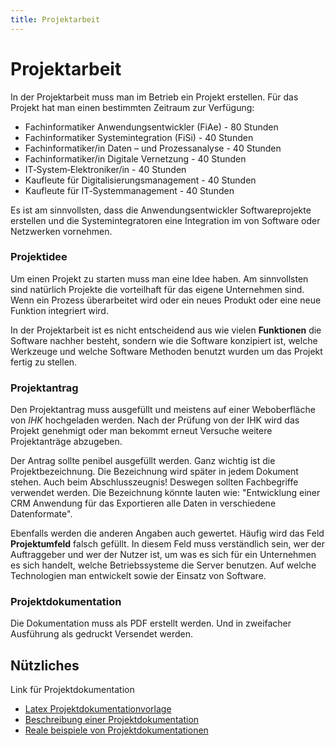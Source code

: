 ```yaml
---
title: Projektarbeit
---
```


# Projektarbeit

In der Projektarbeit muss man im Betrieb ein Projekt erstellen. Für das
Projekt hat man einen bestimmten Zeitraum zur Verfügung:

-   Fachinformatiker Anwendungsentwickler (FiAe) - 80 Stunden
-   Fachinformatiker Systemintegration (FiSi) - 40 Stunden
-   Fachinformatiker/in Daten – und Prozessanalyse - 40 Stunden
-   Fachinformatiker/in Digitale Vernetzung - 40 Stunden
-   IT‐System‐Elektroniker/in - 40 Stunden
-   Kaufleute für Digitalisierungsmanagement - 40 Stunden
-   Kaufleute für IT‐Systemmanagement - 40 Stunden


Es ist am sinnvollsten, dass die Anwendungsentwickler Softwareprojekte
erstellen und die Systemintegratoren eine Integration im von Software
oder Netzwerken vornehmen.

### Projektidee

Um einen Projekt zu starten muss man eine Idee haben. Am sinnvollsten
sind natürlich Projekte die vorteilhaft für das eigene Unternehmen sind.
Wenn ein Prozess überarbeitet wird oder ein neues Produkt oder eine neue
Funktion integriert wird.

In der Projektarbeit ist es nicht entscheidend aus wie vielen
**Funktionen** die Software nachher besteht, sondern wie die Software
konzipiert ist, welche Werkzeuge und welche Software Methoden benutzt
wurden um das Projekt fertig zu stellen.

### Projektantrag

Den Projektantrag muss ausgefüllt und meistens auf einer Weboberfläche von *IHK*
hochgeladen werden. Nach der Prüfung von der IHK wird das Projekt
genehmigt oder man bekommt erneut Versuche weitere Projektanträge
abzugeben.

Der Antrag sollte penibel ausgefüllt werden. Ganz wichtig ist die
Projektbezeichnung. Die Bezeichnung wird später in jedem Dokument
stehen. Auch beim Abschlusszeugnis! Deswegen sollten Fachbegriffe
verwendet werden. Die Bezeichnung könnte lauten wie: "Entwicklung einer
CRM Anwendung für das Exportieren alle Daten in verschiedene
Datenformate".

Ebenfalls werden die anderen Angaben auch gewertet. Häufig wird das Feld
**Projektumfeld** falsch gefüllt. In diesem Feld muss verständlich sein,
wer der Auftraggeber und wer der Nutzer ist, um was es sich für ein
Unternehmen es sich handelt, welche Betriebssysteme die Server benutzen.
Auf welche Technologien man entwickelt sowie der Einsatz von Software.

### Projektdokumentation

Die Dokumentation muss als PDF erstellt werden. Und in zweifacher
Ausführung als gedruckt Versendet werden.

## Nützliches

Link für Projektdokumentation

-   [Latex Projektdokumentationvorlage](https://blog.stefan-macke.com/2012/02/09/latex-vorlage-fuer-ihk-projektdokumentationen-zum-fachinformatiker-anwendungsentwicklung/)
-   [Beschreibung einer Projektdokumentation](http://fiae.rcmd.org/)
-   [Reale beispiele von Projektdokumentationen](https://pruefungsausschuss.de/)
